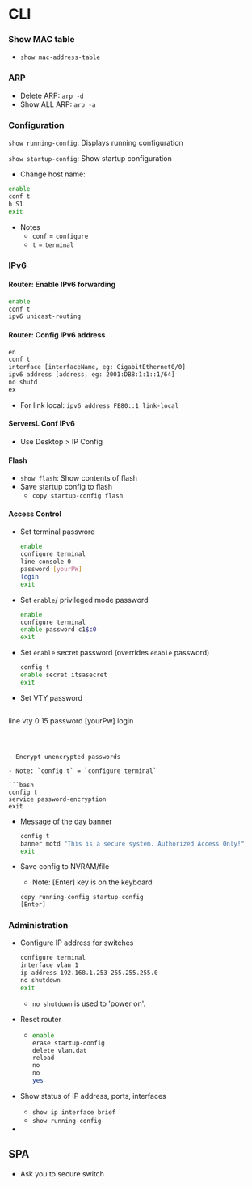 # CLI

### Show MAC table

- `show mac-address-table`

### ARP

- Delete ARP: `arp -d`
- Show ALL ARP: `arp -a`

### Configuration

`show running-config`: Displays running configuration

`show startup-config`: Show startup configuration

- Change host name:

```bash
enable
conf t
h S1
exit
```

- Notes
  - `conf` = `configure`
  - `t` = `terminal`

### IPv6

#### Router: Enable IPv6 forwarding

```bash
enable
conf t
ipv6 unicast-routing
```

#### Router: Config IPv6 address

```bash
en
conf t
interface [interfaceName, eg: GigabitEthernet0/0]
ipv6 address [address, eg: 2001:DB8:1:1::1/64]
no shutd
ex
```

- For link local: `ipv6 address FE80::1 link-local`

#### ServersL Conf IPv6

- Use Desktop > IP Config

#### Flash

- `show flash`: Show contents of flash
- Save startup config to flash
  - `copy startup-config flash`

#### Access Control

- Set terminal password

  ```bash
  enable
  configure terminal
  line console 0
  password [yourPW]
  login
  exit
  ```

- Set `enable`/ privileged mode password

  ```bash
  enable
  configure terminal
  enable password c1$c0
  exit
  ```

- Set `enable` secret password (overrides `enable` password)

  ```bash
  config t
  enable secret itsasecret
  exit
  ```

- Set VTY password

  ```
line vty 0 15
  password [yourPw]
  login
  ```
  
  

- Encrypt unencrypted passwords

  - Note: `config t` = `configure terminal` 

  ```bash
  config t
  service password-encryption
  exit
  ```

- Message of the day banner

  ```bash
  config t
  banner motd "This is a secure system. Authorized Access Only!"
  exit
  ```

- Save config to NVRAM/file

  - Note: [Enter] key is on the keyboard

  ```bash
  copy running-config startup-config
  [Enter]
  ```

### Administration

- Configure IP address for switches

  ```bash
  configure terminal
  interface vlan 1
  ip address 192.168.1.253 255.255.255.0
  no shutdown
  exit
  ```

  - `no shutdown` is used to 'power on'.

- Reset router

  - ```bash
    enable
    erase startup-config
    delete vlan.dat
    reload
    no
    no
    yes
    ```

- Show status of IP address, ports, interfaces

  - `show ip interface brief`
  - `show running-config`

- 

## SPA

- Ask you to secure switch